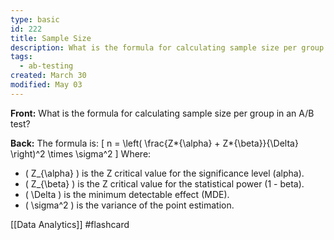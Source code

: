 ```yaml
---
type: basic
id: 222
title: Sample Size
description: What is the formula for calculating sample size per group in an A/B test?
tags:
  - ab-testing
created: March 30
modified: May 03
---
```


**Front:** What is the formula for calculating sample size per group in an A/B test?

**Back:** The formula is:
\[ n = \left( \frac{Z*{\alpha} + Z*{\beta}}{\Delta} \right)^2 \times \sigma^2 \]
Where:

- \( Z\_{\alpha} \) is the Z critical value for the significance level (alpha).
- \( Z\_{\beta} \) is the Z critical value for the statistical power (1 - beta).
- \( \Delta \) is the minimum detectable effect (MDE).
- \( \sigma^2 \) is the variance of the point estimation.

[[Data Analytics]]
#flashcard 